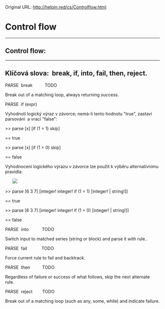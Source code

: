 Original URL: <http://helpin.red/cs/Controlflow.html>

# Control flow

* * *

## Control flow:

* * *

## Klíčová slova:  break, if, into, fail, then, reject.

PARSE  break          TODO

Break out of a matching loop, always returning success.

PARSE  if (expr)

Vyhodnotí logický výraz v závorce; nemá-li tento hodnotu "true", zastaví parsování  a vrací "false":

&gt;&gt; parse \[x] \[if (1 = 1) skip]

== true

&gt;&gt; parse \[x] \[if (1 = 0) skip]

== false

Vyhodnocení logického výrazu v závorce lze použít k výběru alternativnímu pravidla:

      ![](http://helpin.red/lib/NewItem183.png)

&gt;&gt; parse \[6 3 7] \[integer! integer! if (1 = 1) \[integer! | string!]]

== true

&gt;&gt; parse \[6 3 7] \[integer! integer! if (1 = 0) \[integer! | string!]]

== false

PARSE  into           TODO

Switch input to matched series (string or block) and parse it with rule..

PARSE  fail            TODO

Force current rule to fail and backtrack.

PARSE  then          TODO

Regardless of failure or success of what follows, skip the next alternate rule.

PARSE  reject        TODO

Break out of a matching loop (such as any, some, while) and indicate failure.
